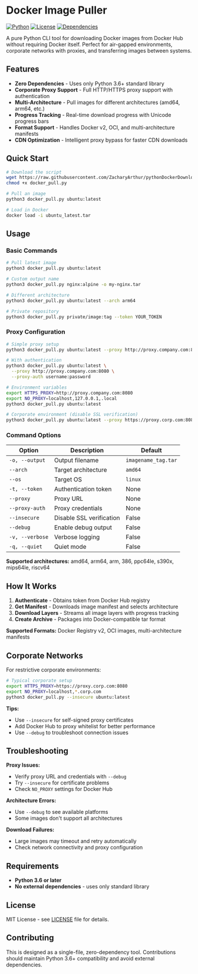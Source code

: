 # Docker Image Puller

[![Python](https://img.shields.io/badge/python-3.6+-blue.svg)](https://python.org)
[![License](https://img.shields.io/badge/license-MIT-green.svg)](LICENSE)
[![Dependencies](https://img.shields.io/badge/dependencies-none-brightgreen.svg)](#)

A pure Python CLI tool for downloading Docker images from Docker Hub without requiring Docker itself. Perfect for air-gapped environments, corporate networks with proxies, and transferring images between systems.

## Features

- **Zero Dependencies** - Uses only Python 3.6+ standard library
- **Corporate Proxy Support** - Full HTTP/HTTPS proxy support with authentication
- **Multi-Architecture** - Pull images for different architectures (amd64, arm64, etc.)
- **Progress Tracking** - Real-time download progress with Unicode progress bars
- **Format Support** - Handles Docker v2, OCI, and multi-architecture manifests
- **CDN Optimization** - Intelligent proxy bypass for faster CDN downloads

## Quick Start

```bash
# Download the script
wget https://raw.githubusercontent.com/ZacharyArthur/pythonDockerDownloader/main/docker_pull.py
chmod +x docker_pull.py

# Pull an image
python3 docker_pull.py ubuntu:latest

# Load in Docker
docker load -i ubuntu_latest.tar
```

## Usage

### Basic Commands

```bash
# Pull latest image
python3 docker_pull.py ubuntu:latest

# Custom output name
python3 docker_pull.py nginx:alpine -o my-nginx.tar

# Different architecture
python3 docker_pull.py ubuntu:latest --arch arm64

# Private repository
python3 docker_pull.py private/image:tag --token YOUR_TOKEN
```

### Proxy Configuration

```bash
# Simple proxy setup
python3 docker_pull.py ubuntu:latest --proxy http://proxy.company.com:8080

# With authentication
python3 docker_pull.py ubuntu:latest \
  --proxy http://proxy.company.com:8080 \
  --proxy-auth username:password

# Environment variables
export HTTPS_PROXY=http://proxy.company.com:8080
export NO_PROXY=localhost,127.0.0.1,.local
python3 docker_pull.py ubuntu:latest

# Corporate environment (disable SSL verification)
python3 docker_pull.py ubuntu:latest --proxy https://proxy.corp.com:8080 --insecure
```

### Command Options

| Option | Description | Default |
|--------|-------------|---------|
| `-o, --output` | Output filename | `imagename_tag.tar` |
| `--arch` | Target architecture | `amd64` |
| `--os` | Target OS | `linux` |
| `-t, --token` | Authentication token | None |
| `--proxy` | Proxy URL | None |
| `--proxy-auth` | Proxy credentials | None |
| `--insecure` | Disable SSL verification | False |
| `--debug` | Enable debug output | False |
| `-v, --verbose` | Verbose logging | False |
| `-q, --quiet` | Quiet mode | False |

**Supported architectures:** amd64, arm64, arm, 386, ppc64le, s390x, mips64le, riscv64

## How It Works

1. **Authenticate** - Obtains token from Docker Hub registry
2. **Get Manifest** - Downloads image manifest and selects architecture
3. **Download Layers** - Streams all image layers with progress tracking
4. **Create Archive** - Packages into Docker-compatible tar format

**Supported Formats:** Docker Registry v2, OCI images, multi-architecture manifests

## Corporate Networks

For restrictive corporate environments:

```bash
# Typical corporate setup
export HTTPS_PROXY=https://proxy.corp.com:8080
export NO_PROXY=localhost,*.corp.com
python3 docker_pull.py --insecure ubuntu:latest
```

**Tips:**
- Use `--insecure` for self-signed proxy certificates
- Add Docker Hub to proxy whitelist for better performance
- Use `--debug` to troubleshoot connection issues

## Troubleshooting

**Proxy Issues:**
- Verify proxy URL and credentials with `--debug`
- Try `--insecure` for certificate problems
- Check `NO_PROXY` settings for Docker Hub

**Architecture Errors:**
- Use `--debug` to see available platforms
- Some images don't support all architectures

**Download Failures:**
- Large images may timeout and retry automatically
- Check network connectivity and proxy configuration

## Requirements

- **Python 3.6 or later**
- **No external dependencies** - uses only standard library

## License

MIT License - see [LICENSE](LICENSE) file for details.

## Contributing

This is designed as a single-file, zero-dependency tool. Contributions should maintain Python 3.6+ compatibility and avoid external dependencies.